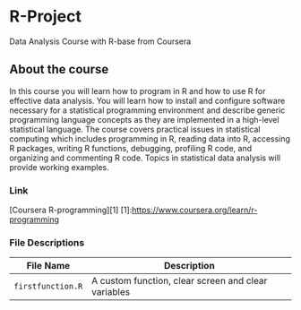 # R-Project
Data Analysis Course with R-base from Coursera

## About the course
In this course you will learn how to program in R and how to use R for effective data analysis. You will learn how to install and configure software necessary for a statistical programming environment and describe generic programming language concepts as they are implemented in a high-level statistical language. The course covers practical issues in statistical computing which includes programming in R, reading data into R, accessing R packages, writing R functions, debugging, profiling R code, and organizing and commenting R code. Topics in statistical data analysis will provide working examples.

### Link
 [Coursera R-programming][1]
 [1]:https://www.coursera.org/learn/r-programming
 
 
### File Descriptions
 
 File Name | Description
 ----------|-------------
 `firstfunction.R`| A custom function, clear screen and clear variables

